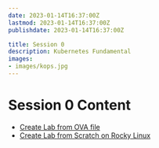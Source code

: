 ```yaml
---
date: 2023-01-14T16:37:00Z
lastmod: 2023-01-14T16:37:00Z
publishdate: 2023-01-14T16:37:00Z

title: Session 0
description: Kubernetes Fundamental
images:
- images/kops.jpg
---
```


# Session 0 Content 
* [Create Lab from OVA file](https://k8sbase.ir/session0/ova/)
* [Create Lab from Scratch on Rocky Linux](https://k8sbase.ir/session0/scratch/)